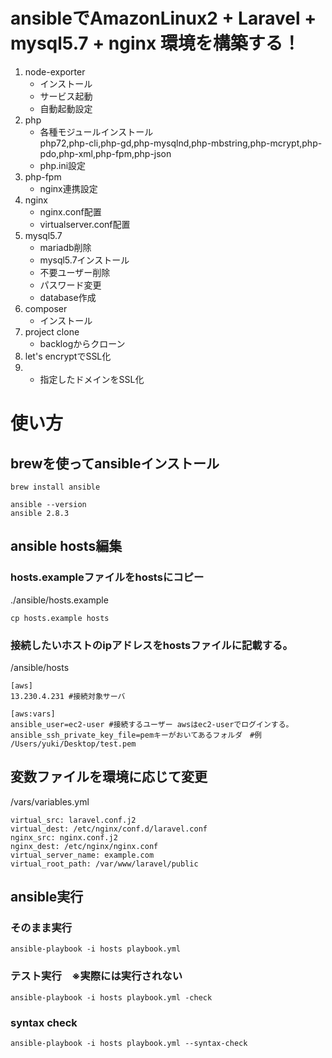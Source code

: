 # ansibleでAmazonLinux2 + Laravel + mysql5.7 + nginx 環境を構築する！
1. node-exporter    
   * インストール
   * サービス起動
   * 自動起動設定
2. php
   * 各種モジュールインストール  
   php72,php-cli,php-gd,php-mysqlnd,php-mbstring,php-mcrypt,php-pdo,php-xml,php-fpm,php-json  
   * php.ini設定  
3. php-fpm
   * nginx連携設定
4. nginx  
   * nginx.conf配置
   * virtualserver.conf配置
5. mysql5.7
   * mariadb削除
   * mysql5.7インストール
   * 不要ユーザー削除
   * パスワード変更
   * database作成
6. composer
   * インストール
7. project clone
   * backlogからクローン
8. let's encryptでSSL化
9. * 指定したドメインをSSL化
# 使い方
## brewを使ってansibleインストール
```
brew install ansible

ansible --version
ansible 2.8.3
```
## ansible hosts編集
### hosts.exampleファイルをhostsにコピー
./ansible/hosts.example
```
cp hosts.example hosts
```

### 接続したいホストのipアドレスをhostsファイルに記載する。
/ansible/hosts
```
[aws]
13.230.4.231 #接続対象サーバ

[aws:vars]
ansible_user=ec2-user #接続するユーザー awsはec2-userでログインする。
ansible_ssh_private_key_file=pemキーがおいてあるフォルダ　#例 /Users/yuki/Desktop/test.pem

```
## 変数ファイルを環境に応じて変更
/vars/variables.yml
```
virtual_src: laravel.conf.j2
virtual_dest: /etc/nginx/conf.d/laravel.conf
nginx_src: nginx.conf.j2
nginx_dest: /etc/nginx/nginx.conf
virtual_server_name: example.com
virtual_root_path: /var/www/laravel/public

```
## ansible実行
### そのまま実行
```
ansible-playbook -i hosts playbook.yml
```
### テスト実行　※実際には実行されない
```
ansible-playbook -i hosts playbook.yml -check
```
### syntax check
```
ansible-playbook -i hosts playbook.yml --syntax-check
```
